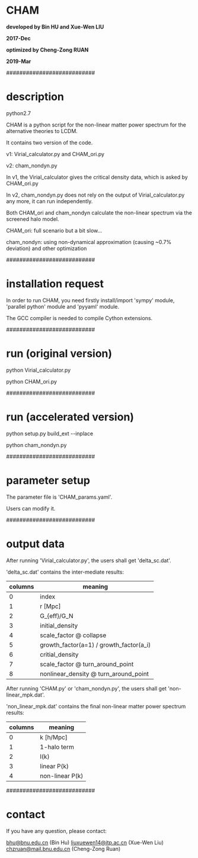 # CHAM

**developed by Bin HU and Xue-Wen LIU**

**2017-Dec**

**optimized by Cheng-Zong RUAN**

**2019-Mar**

###########################
# description

python2.7

CHAM is a python script for the non-linear matter power spectrum for the alternative theories to LCDM. 

It contains two version of the code. 

v1: Virial_calculator.py and CHAM_ori.py

v2: cham_nondyn.py

In v1, the Virial_calculator gives the critical density data, which is asked by CHAM_ori.py 

In v2, cham_nondyn.py does not rely on the output of Virial_calculator.py any more, it can run independently. 

Both CHAM_ori and cham_nondyn calculate the non-linear spectrum via the screened halo model. 

CHAM_ori: full scenario but a bit slow...

cham_nondyn: using non-dynamical approximation (causing ~0.7% deviation) and other optimization

###########################
# installation request

In order to run CHAM, you need firstly install/import 'sympy' module, 'parallel python' module and 'pyyaml' module. 

The GCC compiler is needed to compile Cython extensions.

###########################
# run (original version)

python Virial_calculator.py

python CHAM_ori.py

###########################
# run (accelerated version)

python setup.py build_ext --inplace

python cham_nondyn.py

###########################
# parameter setup

The parameter file is 'CHAM_params.yaml'. 

Users can modify it. 

###########################
# output data

After running 'Virial_calculator.py', the users shall get 'delta_sc.dat'.

'delta_sc.dat' contains the inter-mediate results: 


| columns | meaning |
| ------- | ------- |
| 0       | index   |
| 1       | r [Mpc] | 
| 2       | G_{eff}/G_N |
| 3       | initial_density |
| 4       | scale_factor @ collapse | 
| 5       | growth_factor(a=1) / growth_factor(a_i) | 
| 6       | critial_density |
| 7       | scale_factor @ turn_around_point | 
| 8       | nonlinear_density @ turn_around_point |


After running 'CHAM.py' or 'cham_nondyn.py', the users shall get 'non-linear_mpk.dat'.

'non_linear_mpk.dat' contains the final non-linear matter power spectrum results: 

| columns | meaning |
| ------- | ------- |
| 0       | k [h/Mpc] | 
| 1       | 1-halo term |
| 2       | I(k) |
| 3       | linear P(k) | 
| 4       | non-linear P(k) |

###########################
# contact

If you have any question, please contact: 

bhu@bnu.edu.cn (Bin Hu)
liuxuewen14@itp.ac.cn (Xue-Wen Liu)
chzruan@mail.bnu.edu.cn (Cheng-Zong Ruan)
